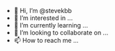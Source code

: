 - 👋 Hi, I’m @stevekbb
- 👀 I’m interested in ...
- 🌱 I’m currently learning ...
- 💞️ I’m looking to collaborate on ...
- 📫 How to reach me ...

<!---
stevekbb/stevekbb is a ✨ special ✨ repository because its `README.md` (this file) appears on your GitHub profile.
You can click the Preview link to take a look at your changes.
--->
